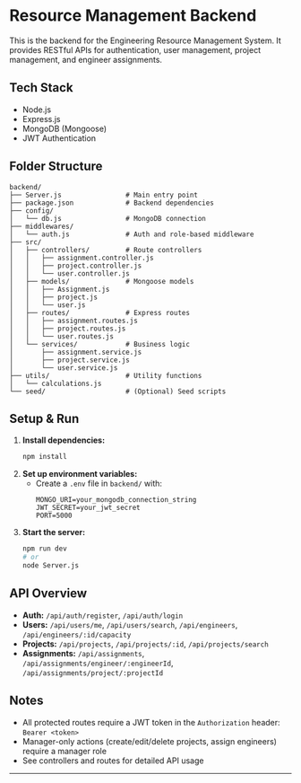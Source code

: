 # Resource Management Backend

This is the backend for the Engineering Resource Management System. It provides RESTful APIs for authentication, user management, project management, and engineer assignments.

## Tech Stack
- Node.js
- Express.js
- MongoDB (Mongoose)
- JWT Authentication

## Folder Structure
```
backend/
├── Server.js                # Main entry point
├── package.json             # Backend dependencies
├── config/
│   └── db.js                # MongoDB connection
├── middlewares/
│   └── auth.js              # Auth and role-based middleware
├── src/
│   ├── controllers/         # Route controllers
│   │   ├── assignment.controller.js
│   │   ├── project.controller.js
│   │   └── user.controller.js
│   ├── models/              # Mongoose models
│   │   ├── Assignment.js
│   │   ├── project.js
│   │   └── user.js
│   ├── routes/              # Express routes
│   │   ├── assignment.routes.js
│   │   ├── project.routes.js
│   │   └── user.routes.js
│   └── services/            # Business logic
│       ├── assignment.service.js
│       ├── project.service.js
│       └── user.service.js
├── utils/                   # Utility functions
│   └── calculations.js
└── seed/                    # (Optional) Seed scripts
```

## Setup & Run
1. **Install dependencies:**
   ```sh
   npm install
   ```
2. **Set up environment variables:**
   - Create a `.env` file in `backend/` with:
     ```env
     MONGO_URI=your_mongodb_connection_string
     JWT_SECRET=your_jwt_secret
     PORT=5000
     ```
3. **Start the server:**
   ```sh
   npm run dev
   # or
   node Server.js
   ```

## API Overview
- **Auth:** `/api/auth/register`, `/api/auth/login`
- **Users:** `/api/users/me`, `/api/users/search`, `/api/engineers`, `/api/engineers/:id/capacity`
- **Projects:** `/api/projects`, `/api/projects/:id`, `/api/projects/search`
- **Assignments:** `/api/assignments`, `/api/assignments/engineer/:engineerId`, `/api/assignments/project/:projectId`

## Notes
- All protected routes require a JWT token in the `Authorization` header: `Bearer <token>`
- Manager-only actions (create/edit/delete projects, assign engineers) require a manager role
- See controllers and routes for detailed API usage

--- 